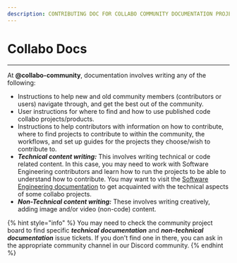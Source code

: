 ```yaml
---
description: CONTRIBUTING DOC FOR COLLABO COMMUNITY DOCUMENTATION PROJECTS
---
```


# Collabo Docs

***

At **@collabo-community**, documentation involves writing any of the following:&#x20;

* Instructions to help new and old community members (contributors or users) navigate through, and get the best out of the community.&#x20;
* User instructions for where to find and how to use published code collabo projects/products.
* Instructions to help contributors with information on how to contribute, where to find projects to contribute to within the community, the workflows, and set up guides for the projects they choose/wish to contribute to.
* _**Technical content writing:**_ This involves writing technical or code related content. In this case, you may need to work with Software Engineering contributors and learn how to run the projects to be able to understand how to contribute. You may want to visit the [Software Engineering documentation](https://docs.collabocommunity.com/contribute/v/software-engineering/) to get acquainted with the technical aspects of some collabo projects.
* _**Non-Technical content writing:**_ These involves writing creatively, adding image and/or video (non-code) content.

{% hint style="info" %}
You may need to check the community project board to find specific _**technical documentation**_ and _**non-technical documentation**_ issue tickets. If you don't find one in there, you can ask in the appropriate community channel in our Discord community.
{% endhint %}
